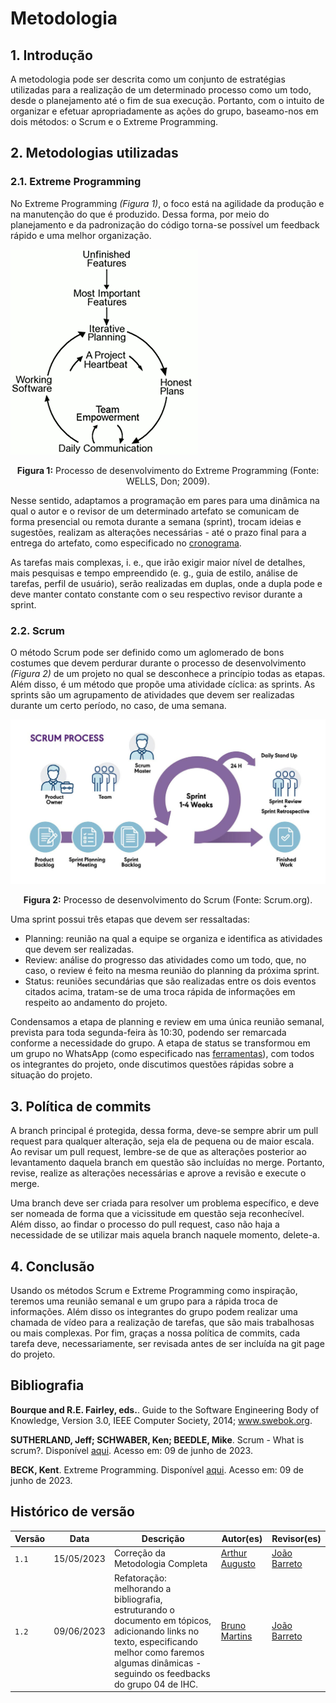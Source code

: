 # Metodologia 

## 1. Introdução
A metodologia pode ser descrita como um conjunto de estratégias utilizadas para a realização de um determinado processo como um todo, desde o planejamento até o fim de sua execução. Portanto, com o intuito de organizar e efetuar apropriadamente as ações do grupo, baseamo-nos em dois métodos: o Scrum e o Extreme Programming.

## 2. Metodologias utilizadas
### 2.1. Extreme Programming
No Extreme Programming *(Figura 1)*, o foco está na agilidade da produção e na manutenção do que é produzido. Dessa forma, por meio do planejamento e da padronização do código torna-se possível um feedback rápido e uma melhor organização.

![Extreme Programming](../img/planejamento/xp.gif)

<center>

**Figura 1:** Processo de desenvolvimento do Extreme Programming (Fonte: WELLS, Don; 2009).

</center>

Nesse sentido, adaptamos a programação em pares para uma dinâmica na qual o autor e o revisor de um determinado artefato se comunicam de forma presencial ou remota durante a semana (sprint), trocam ideias e sugestões, realizam as alterações necessárias - até o prazo final para a entrega do artefato, como especificado no [cronograma](cronograma.md).

As tarefas mais complexas, i. e., que irão exigir maior nível de detalhes, mais pesquisas e tempo empreendido (e. g., guia de estilo, análise de tarefas, perfil de usuário), serão realizadas em duplas, onde a dupla pode e deve manter contato constante com o seu respectivo revisor durante a sprint.

### 2.2. Scrum
O método Scrum pode ser definido como um aglomerado de bons costumes que devem perdurar durante o processo de desenvolvimento *(Figura 2)* de um projeto no qual se desconhece a princípio todas as etapas. Além disso, é um método que propõe uma atividade cíclica: as sprints. As sprints são um agrupamento de atividades que devem ser realizadas durante um certo período, no caso, de uma semana.

![Scrum](../img/planejamento/scrum.jpg)

<center>

**Figura 2:** Processo de desenvolvimento do Scrum (Fonte: Scrum.org).

</center>

Uma sprint possui três etapas que devem ser ressaltadas:

- Planning: reunião na qual a equipe se organiza e identifica as atividades que devem ser realizadas.
- Review: análise do progresso das atividades como um todo, que, no caso, o review é feito na mesma reunião do planning da próxima sprint.
- Status: reuniões secundárias que são realizadas entre os dois eventos citados acima, tratam-se de uma troca rápida de informações em respeito ao andamento do projeto.

Condensamos a etapa de planning e review em uma única reunião semanal, prevista para toda segunda-feira às 10:30, podendo ser remarcada conforme a necessidade do grupo. A etapa de status se transformou em um grupo no WhatsApp (como especificado nas [ferramentas](ferramentas.md)), com todos os integrantes do projeto, onde discutimos questões rápidas sobre a situação do projeto.

## 3. Política de commits
A branch principal é protegida, dessa forma, deve-se sempre abrir um pull request para qualquer alteração, seja ela de pequena ou de maior escala. Ao revisar um pull request, lembre-se de que as alterações posterior ao levantamento daquela branch em questão são incluídas no merge. Portanto, revise, realize as alterações necessárias e aprove a revisão e execute o merge.

Uma branch deve ser criada para resolver um problema específico, e deve ser nomeada de forma que a vicissitude em questão seja reconhecível. Além disso, ao findar o processo do pull request, caso não haja a necessidade de se utilizar mais aquela branch naquele momento, delete-a. 

## 4. Conclusão
Usando os métodos Scrum e Extreme Programming como inspiração, teremos uma reunião semanal e um grupo para a rápida troca de informações. Além disso os integrantes do grupo podem realizar uma chamada de vídeo para a realização de tarefas, que são mais trabalhosas ou mais complexas. Por fim, graças a nossa política de commits, cada tarefa deve, necessariamente, ser revisada antes de ser incluída na git page do projeto.

## Bibliografia
**Bourque and R.E. Fairley, eds.**. Guide to the Software Engineering Body of Knowledge, Version 3.0, IEEE Computer Society, 2014; www.swebok.org.

**SUTHERLAND, Jeff; SCHWABER, Ken; BEEDLE, Mike**. Scrum - What is scrum?. Disponível [aqui](https://www.scrum.org/learning-series/what-is-scrum). Acesso em: 09 de junho de 2023.

**BECK, Kent**. Extreme Programming. Disponível [aqui](http://www.extremeprogramming.org/). Acesso em: 09 de junho de 2023.

## Histórico de versão
| Versão | Data | Descrição | Autor(es) | Revisor(es) |
| --- | --- | --- | --- | --- |
|  `1.1`   | 15/05/2023 | Correção da Metodologia Completa | [Arthur Augusto](https://github.com/arthur-augusto) | [João Barreto](https://github.com/JoaoBarreto03) |
|  `1.2`   | 09/06/2023 | Refatoração: melhorando a bibliografia, estruturando o documento em tópicos, adicionando links no texto, especificando melhor como faremos algumas dinâmicas - seguindo os feedbacks do grupo 04 de IHC. | [Bruno Martins](https://github.com/gitbmvb) | [João Barreto](https://github.com/JoaoBarreto03) |